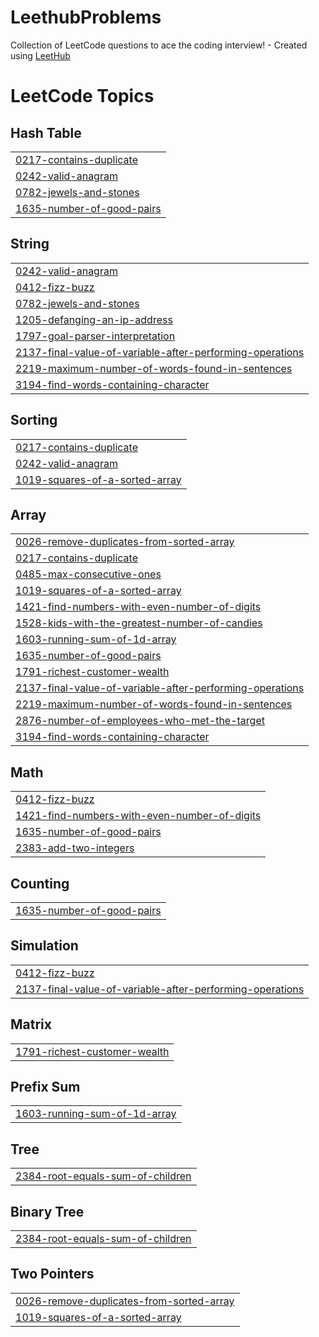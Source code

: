 # LeethubProblems
Collection of LeetCode questions to ace the coding interview! - Created using [LeetHub](https://github.com/QasimWani/LeetHub)

<!---LeetCode Topics Start-->
# LeetCode Topics
## Hash Table
|  |
| ------- |
| [0217-contains-duplicate](https://github.com/dennyArfansyah/LeethubProblems/tree/master/0217-contains-duplicate) |
| [0242-valid-anagram](https://github.com/dennyArfansyah/LeethubProblems/tree/master/0242-valid-anagram) |
| [0782-jewels-and-stones](https://github.com/dennyArfansyah/LeethubProblems/tree/master/0782-jewels-and-stones) |
| [1635-number-of-good-pairs](https://github.com/dennyArfansyah/LeethubProblems/tree/master/1635-number-of-good-pairs) |
## String
|  |
| ------- |
| [0242-valid-anagram](https://github.com/dennyArfansyah/LeethubProblems/tree/master/0242-valid-anagram) |
| [0412-fizz-buzz](https://github.com/dennyArfansyah/LeethubProblems/tree/master/0412-fizz-buzz) |
| [0782-jewels-and-stones](https://github.com/dennyArfansyah/LeethubProblems/tree/master/0782-jewels-and-stones) |
| [1205-defanging-an-ip-address](https://github.com/dennyArfansyah/LeethubProblems/tree/master/1205-defanging-an-ip-address) |
| [1797-goal-parser-interpretation](https://github.com/dennyArfansyah/LeethubProblems/tree/master/1797-goal-parser-interpretation) |
| [2137-final-value-of-variable-after-performing-operations](https://github.com/dennyArfansyah/LeethubProblems/tree/master/2137-final-value-of-variable-after-performing-operations) |
| [2219-maximum-number-of-words-found-in-sentences](https://github.com/dennyArfansyah/LeethubProblems/tree/master/2219-maximum-number-of-words-found-in-sentences) |
| [3194-find-words-containing-character](https://github.com/dennyArfansyah/LeethubProblems/tree/master/3194-find-words-containing-character) |
## Sorting
|  |
| ------- |
| [0217-contains-duplicate](https://github.com/dennyArfansyah/LeethubProblems/tree/master/0217-contains-duplicate) |
| [0242-valid-anagram](https://github.com/dennyArfansyah/LeethubProblems/tree/master/0242-valid-anagram) |
| [1019-squares-of-a-sorted-array](https://github.com/dennyArfansyah/LeethubProblems/tree/master/1019-squares-of-a-sorted-array) |
## Array
|  |
| ------- |
| [0026-remove-duplicates-from-sorted-array](https://github.com/dennyArfansyah/LeethubProblems/tree/master/0026-remove-duplicates-from-sorted-array) |
| [0217-contains-duplicate](https://github.com/dennyArfansyah/LeethubProblems/tree/master/0217-contains-duplicate) |
| [0485-max-consecutive-ones](https://github.com/dennyArfansyah/LeethubProblems/tree/master/0485-max-consecutive-ones) |
| [1019-squares-of-a-sorted-array](https://github.com/dennyArfansyah/LeethubProblems/tree/master/1019-squares-of-a-sorted-array) |
| [1421-find-numbers-with-even-number-of-digits](https://github.com/dennyArfansyah/LeethubProblems/tree/master/1421-find-numbers-with-even-number-of-digits) |
| [1528-kids-with-the-greatest-number-of-candies](https://github.com/dennyArfansyah/LeethubProblems/tree/master/1528-kids-with-the-greatest-number-of-candies) |
| [1603-running-sum-of-1d-array](https://github.com/dennyArfansyah/LeethubProblems/tree/master/1603-running-sum-of-1d-array) |
| [1635-number-of-good-pairs](https://github.com/dennyArfansyah/LeethubProblems/tree/master/1635-number-of-good-pairs) |
| [1791-richest-customer-wealth](https://github.com/dennyArfansyah/LeethubProblems/tree/master/1791-richest-customer-wealth) |
| [2137-final-value-of-variable-after-performing-operations](https://github.com/dennyArfansyah/LeethubProblems/tree/master/2137-final-value-of-variable-after-performing-operations) |
| [2219-maximum-number-of-words-found-in-sentences](https://github.com/dennyArfansyah/LeethubProblems/tree/master/2219-maximum-number-of-words-found-in-sentences) |
| [2876-number-of-employees-who-met-the-target](https://github.com/dennyArfansyah/LeethubProblems/tree/master/2876-number-of-employees-who-met-the-target) |
| [3194-find-words-containing-character](https://github.com/dennyArfansyah/LeethubProblems/tree/master/3194-find-words-containing-character) |
## Math
|  |
| ------- |
| [0412-fizz-buzz](https://github.com/dennyArfansyah/LeethubProblems/tree/master/0412-fizz-buzz) |
| [1421-find-numbers-with-even-number-of-digits](https://github.com/dennyArfansyah/LeethubProblems/tree/master/1421-find-numbers-with-even-number-of-digits) |
| [1635-number-of-good-pairs](https://github.com/dennyArfansyah/LeethubProblems/tree/master/1635-number-of-good-pairs) |
| [2383-add-two-integers](https://github.com/dennyArfansyah/LeethubProblems/tree/master/2383-add-two-integers) |
## Counting
|  |
| ------- |
| [1635-number-of-good-pairs](https://github.com/dennyArfansyah/LeethubProblems/tree/master/1635-number-of-good-pairs) |
## Simulation
|  |
| ------- |
| [0412-fizz-buzz](https://github.com/dennyArfansyah/LeethubProblems/tree/master/0412-fizz-buzz) |
| [2137-final-value-of-variable-after-performing-operations](https://github.com/dennyArfansyah/LeethubProblems/tree/master/2137-final-value-of-variable-after-performing-operations) |
## Matrix
|  |
| ------- |
| [1791-richest-customer-wealth](https://github.com/dennyArfansyah/LeethubProblems/tree/master/1791-richest-customer-wealth) |
## Prefix Sum
|  |
| ------- |
| [1603-running-sum-of-1d-array](https://github.com/dennyArfansyah/LeethubProblems/tree/master/1603-running-sum-of-1d-array) |
## Tree
|  |
| ------- |
| [2384-root-equals-sum-of-children](https://github.com/dennyArfansyah/LeethubProblems/tree/master/2384-root-equals-sum-of-children) |
## Binary Tree
|  |
| ------- |
| [2384-root-equals-sum-of-children](https://github.com/dennyArfansyah/LeethubProblems/tree/master/2384-root-equals-sum-of-children) |
## Two Pointers
|  |
| ------- |
| [0026-remove-duplicates-from-sorted-array](https://github.com/dennyArfansyah/LeethubProblems/tree/master/0026-remove-duplicates-from-sorted-array) |
| [1019-squares-of-a-sorted-array](https://github.com/dennyArfansyah/LeethubProblems/tree/master/1019-squares-of-a-sorted-array) |
<!---LeetCode Topics End-->